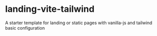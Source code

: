 # landing-vite-tailwind

A starter template for landing or static pages with vanilla-js and tailwind basic configuration
